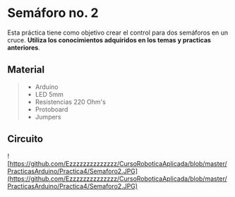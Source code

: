 # Semáforo no. 2

Esta práctica tiene como objetivo crear el control para dos semáforos en un cruce. **Utiliza los conocimientos adquiridos en los temas y practicas anteriores**. 

## Material 
> - Arduino
> - LED 5mm 
> - Resistencias 220 Ohm's 
> - Protoboard
> - Jumpers

## Circuito

![https://github.com/Ezzzzzzzzzzzzzz/CursoRoboticaAplicada/blob/master/PracticasArduino/Practica4/Semaforo2.JPG](https://github.com/Ezzzzzzzzzzzzzz/CursoRoboticaAplicada/blob/master/PracticasArduino/Practica4/Semaforo2.JPG)


<!--stackedit_data:
eyJoaXN0b3J5IjpbLTk0MTQwNDA3LC03NjQyMjQwODMsMTUzMD
I0NTk0NF19
-->